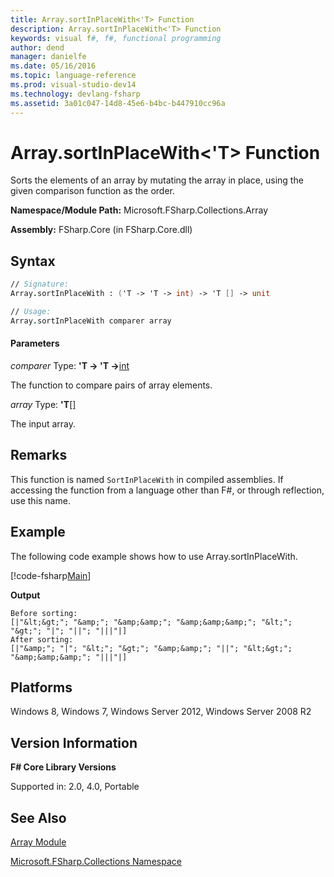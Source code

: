 ```yaml
---
title: Array.sortInPlaceWith<'T> Function
description: Array.sortInPlaceWith<'T> Function
keywords: visual f#, f#, functional programming
author: dend
manager: danielfe
ms.date: 05/16/2016
ms.topic: language-reference
ms.prod: visual-studio-dev14
ms.technology: devlang-fsharp
ms.assetid: 3a01c047-14d8-45e6-b4bc-b447910cc96a 
---
```


# Array.sortInPlaceWith<'T> Function

Sorts the elements of an array by mutating the array in place, using the given comparison function as the order.

**Namespace/Module Path:** Microsoft.FSharp.Collections.Array

**Assembly:** FSharp.Core (in FSharp.Core.dll)


## Syntax

```fsharp
// Signature:
Array.sortInPlaceWith : ('T -> 'T -> int) -> 'T [] -> unit

// Usage:
Array.sortInPlaceWith comparer array
```

#### Parameters
*comparer*
Type: **'T -&gt; 'T -&gt;**[int](https://msdn.microsoft.com/library/025d5455-3622-4ea5-9573-3ecbd4ee1375)


The function to compare pairs of array elements.


*array*
Type: **'T**[[]](https://msdn.microsoft.com/library/def20292-9aae-4596-9275-b94e594f8493)


The input array.


## Remarks
This function is named `SortInPlaceWith` in compiled assemblies. If accessing the function from a language other than F#, or through reflection, use this name.

## Example

The following code example shows how to use Array.sortInPlaceWith.

[!code-fsharp[Main](~/samples/snippets/fsharp/arrays/snippet64.fs)]

**Output**

```
Before sorting:
[|"&lt;&gt;"; "&amp;"; "&amp;&amp;"; "&amp;&amp;&amp;"; "&lt;"; "&gt;"; "|"; "||"; "|||"|]
After sorting:
[|"&amp;"; "|"; "&lt;"; "&gt;"; "&amp;&amp;"; "||"; "&lt;&gt;"; "&amp;&amp;&amp;"; "|||"|]
```

## Platforms
Windows 8, Windows 7, Windows Server 2012, Windows Server 2008 R2

## Version Information
**F# Core Library Versions**

Supported in: 2.0, 4.0, Portable

## See Also
[Array Module](index.md)

[Microsoft.FSharp.Collections Namespace](../Microsoft.FSharp.Collections-Namespace.md)